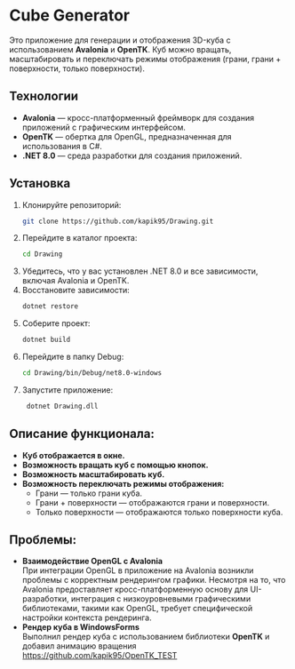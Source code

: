 # Cube Generator

Это приложение для генерации и отображения 3D-куба с использованием **Avalonia** и **OpenTK**. Куб можно вращать, масштабировать и переключать режимы отображения (грани, грани + поверхности, только поверхности).

## Технологии

- **Avalonia** — кросс-платформенный фреймворк для создания приложений с графическим интерфейсом.
- **OpenTK** — обертка для OpenGL, предназначенная для использования в C#.
- **.NET 8.0** — среда разработки для создания приложений.

## Установка

1. Клонируйте репозиторий:
   ```bash
   git clone https://github.com/kapik95/Drawing.git
2. Перейдите в каталог проекта:
   ```bash 
   cd Drawing
3. Убедитесь, что у вас установлен .NET 8.0 и все зависимости, включая Avalonia и OpenTK.
4. Восстановите зависимости:
    ```bash
   dotnet restore
5. Соберите проект:
   ```bash
   dotnet build
6. Перейдите в папку Debug:
   ```bash
   cd Drawing/bin/Debug/net8.0-windows 
7. Запустите приложение:
   ```bash
    dotnet Drawing.dll

## Описание функционала:
- **Куб отображается в окне.**
- **Возможность вращать куб с помощью кнопок.**
- **Возможность масштабировать куб.**
- **Возможность переключать режимы отображения:**
    - Грани — только грани куба.
    - Грани + поверхности — отображаются грани и поверхности.
    - Только поверхности — отображаются только поверхности куба.

## Проблемы:
- **Взаимодействие OpenGL с Avalonia**
  <br>При интеграции OpenGL в приложение на Avalonia возникли проблемы с корректным рендерингом графики. Несмотря на то, что Avalonia предоставляет кросс-платформенную основу для UI-разработки, интеграция с низкоуровневыми графическими библиотеками, такими как OpenGL, требует специфической настройки контекста рендеринга.
- **Рендер куба в WindowsForms**
  <br>Выполнил рендер куба с использованием библиотеки **OpenTK** и добавил анимацию вращения 
  <br>https://github.com/kapik95/OpenTK_TEST
